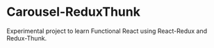 # Carousel-ReduxThunk
Experimental project to learn Functional React using React-Redux and Redux-Thunk.
